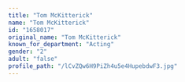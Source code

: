 ```yaml
---
title: "Tom McKitterick"
name: "Tom McKitterick"
id: "1658017"
original_name: "Tom McKitterick"
known_for_department: "Acting"
gender: "2"
adult: "false"
profile_path: "/lCvZQw6H9PiZh4u5e4HupebdwF3.jpg"
---
```

